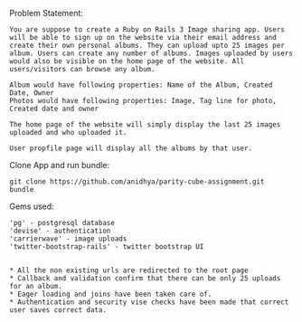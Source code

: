 Problem Statement:

	You are suppose to create a Ruby on Rails 3 Image sharing app. Users will be able to sign up on the website via their email address and create their own personal albums. They can upload upto 25 images per album. Users can create any number of albums. Images uploaded by users would also be visible on the home page of the website. All users/visitors can browse any album.

	Album would have following properties: Name of the Album, Created Date, Owner
	Photos would have following properties: Image, Tag line for photo, Created date and owner

	The home page of the website will simply display the last 25 images uploaded and who uploaded it.

	User propfile page will display all the albums by that user.
	

Clone App and run bundle:

	git clone https://github.com/anidhya/parity-cube-assignment.git
	bundle
	
Gems used:

	'pg' - postgresql database
	'devise' - authentication
	'carrierwave' - image uploads
	'twitter-bootstrap-rails' - twitter bootstrap UI
	

	* All the non existing urls are redirected to the root page
	* Callback and validation confirm that there can be only 25 uploads for an album.
	* Eager loading and joins have been taken care of.
	* Authentication and security vise checks have been made that correct user saves correct data.

